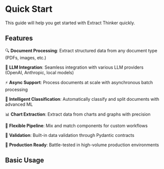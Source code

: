# Quick Start

This guide will help you get started with Extract Thinker quickly.

## Features

🔍 **Document Processing**: Extract structured data from any document type (PDFs, images, etc.)

🤖 **LLM Integration**: Seamless integration with various LLM providers (OpenAI, Anthropic, local models)

⚡ **Async Support**: Process documents at scale with asynchronous batch processing

🧠 **Intelligent Classification**: Automatically classify and split documents with advanced ML

📊 **Chart Extraction**: Extract data from charts and graphs with precision

🔄 **Flexible Pipeline**: Mix and match components for custom workflows

🎯 **Validation**: Built-in data validation through Pydantic contracts

🚀 **Production Ready**: Battle-tested in high-volume production environments

## Basic Usage
